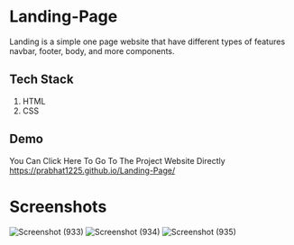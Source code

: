 # Landing-Page
Landing is a simple one page website that have different types of features navbar, footer, body, and more components.

## Tech Stack
1. HTML
2. CSS
   
## Demo
You Can Click Here To Go To The Project Website Directly  https://prabhat1225.github.io/Landing-Page/

# Screenshots
![Screenshot (933)](https://github.com/Prabhat1225/Landing-Page/assets/107301804/b5009eb1-a683-40e6-a688-89cb13b9aabb)
![Screenshot (934)](https://github.com/Prabhat1225/Landing-Page/assets/107301804/ee10d2da-6957-4c92-a5c2-908e50a1f246)
![Screenshot (935)](https://github.com/Prabhat1225/Landing-Page/assets/107301804/a5621c72-d89d-4340-bde6-6886760e1b43)

